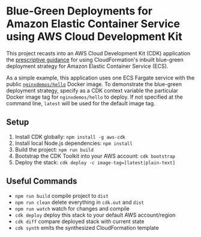 # Blue-Green Deployments for Amazon Elastic Container Service using AWS Cloud Development Kit

This project recasts into an AWS Cloud Development Kit (CDK) application the [prescriptive guidance](https://docs.aws.amazon.com/AWSCloudFormation/latest/UserGuide/blue-green.html) for using CloudFormation's inbuilt blue-green deployment strategy for Amazon Elastic Container Service (ECS).

As a simple example, this application uses one ECS Fargate service with the public [`nginxdemos/hello`](https://hub.docker.com/r/nginxdemos/hello) Docker image. To demonstrate the blue-green deployment strategy, specify as a CDK context variable the particular Docker image tag for `nginxdemos/hello` to deploy. If not specified at the command line, `latest` will be used for the default image tag.

## Setup

  1. Install CDK globally: `npm install -g aws-cdk`
  1. Install local Node.js dependencies: `npm install`
  1. Build the project: `npm run build`
  1. Bootstrap the CDK Toolkit into your AWS account: `cdk bootstrap`
  1. Deploy the stack: `cdk deploy -c image-tag=[latest|plain-text]`

## Useful Commands

  * `npm run build` compile project to `dist`
  * `npm run clean` delete everything in `cdk.out` and `dist`
  * `npm run watch` watch for changes and compile
  * `cdk deploy` deploy this stack to your default AWS account/region
  * `cdk diff` compare deployed stack with current state
  * `cdk synth` emits the synthesized CloudFormation template
